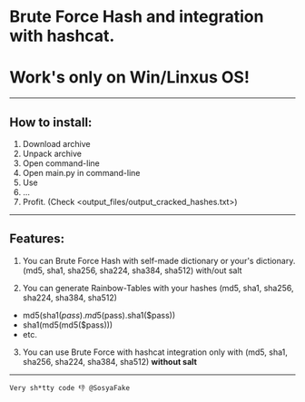# **Brute Force Hash** and integration with **hashcat**.

# **Work's only on Win/Linxus OS!**

---

## How to install:

1. Download archive
2. Unpack archive
3. Open command-line
4. Open main.py in command-line
5. Use
6. ...
7. Profit. (Check <output_files/output_cracked_hashes.txt>)

---

## Features:

1. You can Brute Force Hash with self-made dictionary or your's dictionary. (md5, sha1, sha256, sha224, sha384, sha512) with/out salt

2. You can generate Rainbow-Tables with your hashes (md5, sha1, sha256, sha224, sha384, sha512)

-  md5(sha1($pass).md5($pass).sha1($pass))
-  sha1(md5(md5($pass)))
-  etc.

3. You can use Brute Force with hashcat integration only with (md5, sha1, sha256, sha224, sha384, sha512) **without salt**


---

``` Very sh*tty code 👎 @SosyaFake  ```
